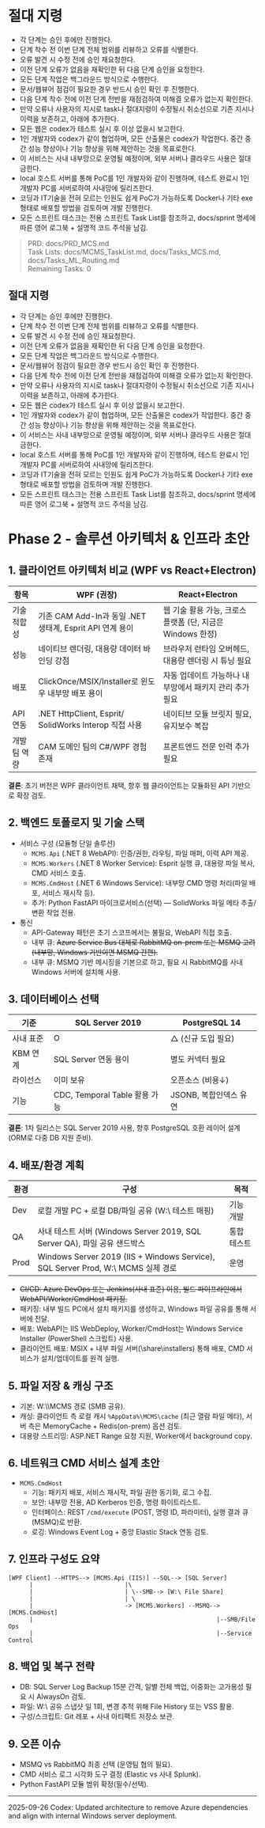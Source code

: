 # 절대 지령
- 각 단계는 승인 후에만 진행한다.
- 단계 착수 전 이번 단계 전체 범위를 리뷰하고 오류를 식별한다.
- 오류 발견 시 수정 전에 승인 재요청한다.
- 이전 단계 오류가 없음을 재확인한 뒤 다음 단계 승인을 요청한다.
- 모든 단계 작업은 백그라운드 방식으로 수행한다.
- 문서/웹뷰어 점검이 필요한 경우 반드시 승인 확인 후 진행한다.
- 다음 단계 착수 전에 이전 단계 전반을 재점검하여 미해결 오류가 없는지 확인한다.
- 만약 오류나 사용자의 지시로 task나 절대지령이 수정될시 취소선으로 기존 지시나 이력을 보존하고, 아래에 추가한다.
- 모든 웹은 codex가 테스트 실시 후 이상 없을시 보고한다.
- 1인 개발자와 codex가 같이 협업하며, 모든 산출물은 codex가 작업한다. 중간 중간 성능 향상이나 기능 향상을 위해 제안하는 것을 목표로한다.
- 이 서비스는 사내 내부망으로 운영될 예정이며, 외부 서버나 클라우드 사용은 절대 금한다.
- local 호스트 서버를 통해 PoC를 1인 개발자와 같이 진행하며, 테스트 완료시 1인 개발자 PC를 서버로하여 사내망에 릴리즈한다.
- 코딩과 IT기술을 전혀 모르는 인원도 쉽게 PoC가 가능하도록 Docker나 기타 exe 형태로 배포할 방법을 검토하며 개발 진행한다.
- 모든 스프린트 태스크는 전용 스프린트 Task List를 참조하고, docs/sprint 명세에 따른 영어 로그북 + 설명적 코드 주석을 남김.

> PRD: docs/PRD_MCS.md  
> Task Lists: docs/MCMS_TaskList.md, docs/Tasks_MCS.md, docs/Tasks_ML_Routing.md  
> Remaining Tasks: 0

## 절대 지령
- 각 단계는 승인 후에만 진행한다.
- 단계 착수 전 이번 단계 전체 범위를 리뷰하고 오류를 식별한다.
- 오류 발견 시 수정 전에 승인 재요청한다.
- 이전 단계 오류가 없음을 재확인한 뒤 다음 단계 승인을 요청한다.
- 모든 단계 작업은 백그라운드 방식으로 수행한다.
- 문서/웹뷰어 점검이 필요한 경우 반드시 승인 확인 후 진행한다.
- 다음 단계 착수 전에 이전 단계 전반을 재점검하여 미해결 오류가 없는지 확인한다.
- 만약 오류나 사용자의 지시로 task나 절대지령이 수정될시 취소선으로 기존 지시나 이력을 보존하고, 아래에 추가한다.
- 모든 웹은 codex가 테스트 실시 후 이상 없을시 보고한다.
- 1인 개발자와 codex가 같이 협업하며, 모든 산출물은 codex가 작업한다. 중간 중간 성능 향상이나 기능 향상을 위해 제안하는 것을 목표로한다.
- 이 서비스는 사내 내부망으로 운영될 예정이며, 외부 서버나 클라우드 사용은 절대 금한다.
- local 호스트 서버를 통해 PoC를 1인 개발자와 같이 진행하며, 테스트 완료시 1인 개발자 PC를 서버로하여 사내망에 릴리즈한다.
- 코딩과 IT기술을 전혀 모르는 인원도 쉽게 PoC가 가능하도록 Docker나 기타 exe 형태로 배포할 방법을 검토하며 개발 진행한다.
- 모든 스프린트 태스크는 전용 스프린트 Task List를 참조하고, docs/sprint 명세에 따른 영어 로그북 + 설명적 코드 주석을 남김.
# Phase 2 - 솔루션 아키텍처 & 인프라 초안

## 1. 클라이언트 아키텍처 비교 (WPF vs React+Electron)
| 항목 | WPF (권장) | React+Electron |
| --- | --- | --- |
| 기술 적합성 | 기존 CAM Add-In과 동일 .NET 생태계, Esprit API 연계 용이 | 웹 기술 활용 가능, 크로스 플랫폼 (단, 지금은 Windows 한정) |
| 성능 | 네이티브 렌더링, 대용량 데이터 바인딩 강점 | 브라우저 런타임 오버헤드, 대용량 렌더링 시 튜닝 필요 |
| 배포 | ClickOnce/MSIX/Installer로 윈도우 내부망 배포 용이 | 자동 업데이트 가능하나 내부망에서 패키지 관리 추가 필요 |
| API 연동 | .NET HttpClient, Esprit/ SolidWorks Interop 직접 사용 | 네이티브 모듈 브릿지 필요, 유지보수 복잡 |
| 개발팀 역량 | CAM 도메인 팀의 C#/WPF 경험 존재 | 프론트엔드 전문 인력 추가 필요 |

**결론**: 초기 버전은 WPF 클라이언트 채택, 향후 웹 클라이언트는 모듈화된 API 기반으로 확장 검토.

## 2. 백엔드 토폴로지 및 기술 스택
- 서비스 구성 (모듈형 단일 솔루션)
  - `MCMS.Api` (.NET 8 WebAPI): 인증/권한, 라우팅, 파일 매퍼, 이력 API 제공.
  - `MCMS.Workers` (.NET 8 Worker Service): Esprit 실행 큐, 대용량 파일 복사, CMD 서비스 호출.
  - `MCMS.CmdHost` (.NET 6 Windows Service): 내부망 CMD 명령 처리(파일 배포, 서비스 재시작 등).
  - 추가: Python FastAPI 마이크로서비스(선택) — SolidWorks 파일 메타 추출/변환 작업 전용.
- 통신
  - API-Gateway 패턴은 초기 스코프에서는 불필요, WebAPI 직접 호출.
  - 내부 큐: ~~Azure Service Bus 대체로 RabbitMQ on-prem 또는 MSMQ 고려 (내부망, Windows 기반이면 MSMQ 간편).~~
  - 내부 큐: MSMQ 기반 메시징을 기본으로 하고, 필요 시 RabbitMQ를 사내 Windows 서버에 설치해 사용.

## 3. 데이터베이스 선택
| 기준 | SQL Server 2019 | PostgreSQL 14 |
| --- | --- | --- |
| 사내 표준 | O | △ (신규 도입 필요) |
| KBM 연계 | SQL Server 연동 용이 | 별도 커넥터 필요 |
| 라이선스 | 이미 보유 | 오픈소스 (비용↓) |
| 기능 | CDC, Temporal Table 활용 가능 | JSONB, 복합인덱스 유연 |

**결론**: 1차 릴리스는 SQL Server 2019 사용, 향후 PostgreSQL 호환 레이어 설계(ORM로 다중 DB 지원 준비).

## 4. 배포/환경 계획
| 환경 | 구성 | 목적 |
| --- | --- | --- |
| Dev | 로컬 개발 PC + 로컬 DB/파일 공유 (W:\ 테스트 매핑) | 기능 개발 |
| QA | 사내 테스트 서버 (Windows Server 2019, SQL Server QA), 파일 공유 샌드박스 | 통합 테스트 |
| Prod | Windows Server 2019 (IIS + Windows Service), SQL Server Prod, W:\ MCMS 실제 경로 | 운영 |

- ~~CI/CD: Azure DevOps 또는 Jenkins(사내 표준) 이용, 빌드 파이프라인에서 WebAPI/Worker/CmdHost 패키징.~~
- 패키징: 내부 빌드 PC에서 설치 패키지를 생성하고, Windows 파일 공유를 통해 서버에 전달.
- 배포: WebAPI는 IIS WebDeploy, Worker/CmdHost는 Windows Service Installer (PowerShell 스크립트) 사용.
- 클라이언트 배포: MSIX + 내부 파일 서버(\share\installers) 통해 배포, CMD 서비스가 설치/업데이트를 원격 실행.

## 5. 파일 저장 & 캐싱 구조
- 기본: W:\\\MCMS 경로 (SMB 공유).
- 캐싱: 클라이언트 측 로컬 캐시 `%AppData%\MCMS\cache` (최근 열람 파일 메타), 서버 측은 MemoryCache + Redis(on-prem) 옵션 검토.
- 대용량 스트리밍: ASP.NET Range 요청 지원, Worker에서 background copy.

## 6. 네트워크 CMD 서비스 설계 초안
- `MCMS.CmdHost`
  - 기능: 패키지 배포, 서비스 재시작, 파일 권한 동기화, 로그 수집.
  - 보안: 내부망 전용, AD Kerberos 인증, 명령 화이트리스트.
  - 인터페이스: REST `/cmd/execute` (POST, 명령 ID, 파라미터), 실행 결과 큐(MSMQ)로 반환.
  - 로깅: Windows Event Log + 중앙 Elastic Stack 연동 검토.

## 7. 인프라 구성도 요약
```
[WPF Client] --HTTPS--> [MCMS.Api (IIS)] --SQL--> [SQL Server]
      |                          |\
      |                          | \--SMB--> [W:\ File Share]
      |                          | \
      |                          -> [MCMS.Workers] --MSMQ--> [MCMS.CmdHost]
      |                                                    |--SMB/File Ops
      |                                                    |--Service Control
```

## 8. 백업 및 복구 전략
- DB: SQL Server Log Backup 15분 간격, 일별 전체 백업, 이중화는 고가용성 필요 시 AlwaysOn 검토.
- 파일: W:\ 공유 스냅샷 일 1회, 변경 추적 위해 File History 또는 VSS 활용.
- 구성/스크립트: Git 레포 + 사내 아티팩트 저장소 보관.

## 9. 오픈 이슈
- MSMQ vs RabbitMQ 최종 선택 (운영팀 협의 필요).
- CMD 서비스 로그 시각화 도구 결정 (Elastic vs 사내 Splunk).
- Python FastAPI 모듈 범위 확정(필수/선택).
---
2025-09-26 Codex: Updated architecture to remove Azure dependencies and align with internal Windows server deployment.

